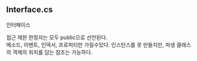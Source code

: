 ## Interface.cs

인터페이스

접근 제한 한정자는 모두 public으로 선언된다.  
메소드, 이벤트, 인덱서, 프로퍼티만 가질수있다.
인스턴스를 못 만들지만, 파생 클래스의 객체의 위치를 담는 참조는 가능하다.
